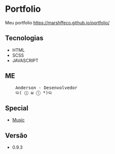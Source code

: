 # Portfolio
Meu portfolio https://marshffeco.github.io/portfolio/


## Tecnologias
- HTML
- SCSS
- JAVASCRIPT

## ME
<pre>
    Anderson - Desenvolvedor
    ଲ( ⓛ ω ⓛ *)ଲ
</pre>

## Special
- [Music](https://slaleky.itch.io/retro-and-electronic-music-pack)

## Versão
- 0.9.3

